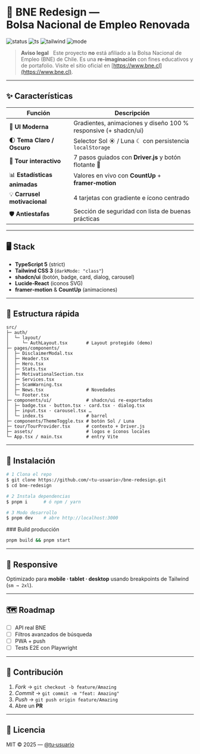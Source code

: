 # 🚀 BNE Redesign — Bolsa Nacional de Empleo Renovada

![status](https://img.shields.io/badge/status-demo-brightgreen)
![ts](https://img.shields.io/badge/TypeScript-5.0-blue)
![tailwind](https://img.shields.io/badge/TailwindCSS-3.0-38bdf8)
![mode](https://img.shields.io/badge/dark‑%2F‑light%20mode-toggle-success)

> **Aviso legal**  
> Este proyecto **no** está afiliado a la Bolsa Nacional de Empleo (BNE) de Chile. Es una **re‑imaginación** con fines educativos y de portafolio. Visite el sitio oficial en [https://www.bne.cl](https://www.bne.cl).

---

## ✨ Características

| Función                      | Descripción                                                     |
| ---------------------------- | --------------------------------------------------------------- |
| 🎨 **UI Moderna**            | Gradientes, animaciones y diseño 100 % responsive (+ shadcn/ui) |
| 🌓 **Tema Claro / Oscuro**   | Selector Sol ☀︎ / Luna ☾ con persistencia `localStorage`        |
| 🧭 **Tour interactivo**      | 7 pasos guiados con **Driver.js** y botón flotante 🎯           |
| 📊 **Estadísticas animadas** | Valores en vivo con **CountUp** + **framer‑motion**             |
| 💡 **Carrusel motivacional** | 4 tarjetas con gradiente e ícono centrado                       |
| 🛡 **Antiestafas**           | Sección de seguridad con lista de buenas prácticas              |

---

## 🖥️ Stack

* **TypeScript 5** (strict)
* **Tailwind CSS 3** (`darkMode: "class"`)
* **shadcn/ui** (botón, badge, card, dialog, carousel)
* **Lucide‑React** (iconos SVG)
* **framer‑motion** & **CountUp** (animaciones)


---

## 📂 Estructura rápida

````text
src/
├─ auth/
│  └─ layout/
│     └─ AuthLayout.tsx       # Layout protegido (demo)
├─ pages/components/
│  ├─ DisclaimerModal.tsx
│  ├─ Header.tsx
│  ├─ Hero.tsx
│  ├─ Stats.tsx
│  ├─ MotivationalSection.tsx
│  ├─ Services.tsx
│  ├─ ScamWarning.tsx
│  ├─ News.tsx                # Novedades
│  └─ Footer.tsx
├─ components/ui/             # shadcn/ui re‑exportados
│  ├─ badge.tsx · button.tsx · card.tsx · dialog.tsx
│  ├─ input.tsx · carousel.tsx …
│  └─ index.ts                # barrel
├─ components/ThemeToggle.tsx # botón Sol / Luna
├─ tour/TourProvider.tsx      # contexto + Driver.js
├─ assets/                    # logos e íconos locales
└─ App.tsx / main.tsx         # entry Vite

````

---

## 🚀 Instalación

```bash
# 1 Clona el repo
$ git clone https://github.com/<tu‑usuario>/bne-redesign.git
$ cd bne-redesign

# 2 Instala dependencias
$ pnpm i      # ó npm / yarn

# 3 Modo desarrollo
$ pnpm dev    # abre http://localhost:3000
```

\### Build producción

```bash
pnpm build && pnpm start
```

---

## 📱 Responsive

Optimizado para **mobile · tablet · desktop** usando breakpoints de Tailwind (`sm → 2xl`).

---

## 🗺️ Roadmap

* [ ] API real BNE
* [ ] Filtros avanzados de búsqueda
* [ ] PWA + push
* [ ] Tests E2E con Playwright

---

## 🤝 Contribución

1. *Fork* → `git checkout -b feature/Amazing`
2. *Commit* → `git commit -m "feat: Amazing"`
3. *Push* → `git push origin feature/Amazing`
4. Abre un **PR**

---

## 📄 Licencia

MIT © 2025 — [@tu‑usuario](https://github.com/tu-usuario)
